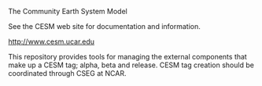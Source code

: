 The Community Earth System Model

See the CESM web site for documentation and information.

http://www.cesm.ucar.edu

This repository provides tools for managing the external components that make up a CESM tag;
alpha, beta and release. CESM tag creation should be coordinated through CSEG at NCAR. 
